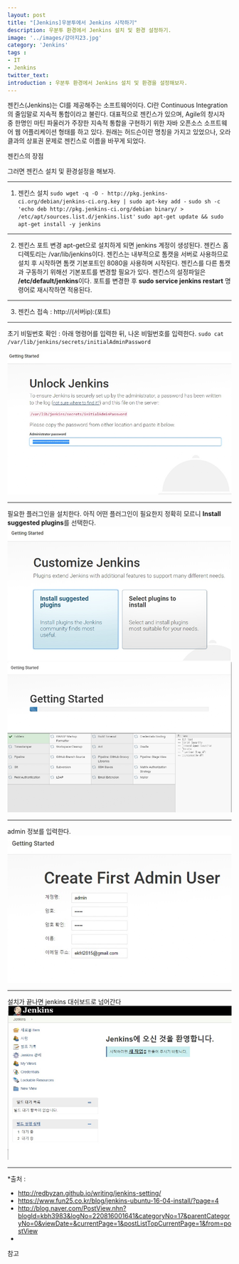 ```yaml
---
layout: post
title: "[Jenkins]우분투에서 Jenkins 시작하기"
description: 우분투 환경에서 Jenkins 설치 및 환경 설정하기.
image: '../images/강아지23.jpg'
category: 'Jenkins'
tags : 
- IT
- Jenkins
twitter_text: 
introduction : 우분투 환경에서 Jenkins 설치 및 환경을 설정해보자.
---
```

젠킨스(Jenkins)는 CI를 제공해주는 소프트웨어이다. 
CI란 Continuous Integration의 줄임말로 지속적 통합이라고 불린다. 대표적으로 젠킨스가 있으며, Agile의 창시자 중 한명인 마틴 파울러가 주장한 지속적 통합을 구현하기 위한 자바 오픈소스 소프트웨어 웹 어플리케이션 형태를 하고 있다. 원래는 허드슨이란 명칭을 가지고 있었으나, 오라클과의  상표권 문제로 젠킨스로 이름을 바꾸게 되었다.

젠킨스의 장점


그러면 젠킨스 설치 및 환경설정을 해보자.


_ _ _


1) 젠킨스 설치
`sudo wget -q -O - http://pkg.jenkins-ci.org/debian/jenkins-ci.org.key | sudo apt-key add -`
`sudo sh -c 'echo deb http://pkg.jenkins-ci.org/debian binary/ > /etc/apt/sources.list.d/jenkins.list'`
`sudo apt-get update && sudo apt-get install -y jenkins`


_ _ _


2) 젠킨스 포트 변경
apt-get으로 설치하게 되면 jenkins 계정이 생성된다. 젠킨스 홈 디렉토리는 /var/lib/jenkins이다. 젠킨스는 내부적으로 톰캣을 서버로 사용하므로 설치 후 시작하면 톰캣 기본포트인 8080을 사용하며 시작된다. 젠킨스를 다른 톰캣과 구동하기 위해선 기본포트를 변경할 필요가 있다. 
젠킨스의 설정파일은 **/etc/default/jenkins**이다. 포트를 변경한 후 **sudo service jenkins restart** 명령어로 재시작하면 적용된다.



_ _ _


3) 젠킨스 접속 : http://(서버ip):(포트)

_ _ _


초기 비밀번호 확인 : 아래 명령어를 입력한 뒤, 나온 비밀번호를 입력한다.
`sudo cat /var/lib/jenkins/secrets/initialAdminPassword`

![첫번째이미지](../images/jenkins_20190216_1.jpg)



_ _ _

필요한 플러그인을 설치한다. 아직 어떤 플러그인이 필요한지 정확히 모르니 **Install suggested plugins**를 선택한다.
![두번째이미지](../images/jenkins_20190216_2.jpg)
![세번째이미지](../images/jenkins_20190216_3.jpg)




_ _ _

admin 정보를 입력한다.
![네번째이미지](../images/jenkins_20190216_4.jpg)



_ _ _

설치가 끝나면 jenkins 대쉬보드로 넘어간다
![네번째이미지](../images/jenkins_20190216_5.jpg)


_ _ _


*출처 : 
- <http://redbyzan.github.io/writing/jenkins-setting/>
- <https://www.fun25.co.kr/blog/jenkins-ubuntu-16-04-install/?page=4>
- <http://blog.naver.com/PostView.nhn?blogId=kbh3983&logNo=220816001641&categoryNo=17&parentCategoryNo=0&viewDate=&currentPage=1&postListTopCurrentPage=1&from=postView>
- 
참고
